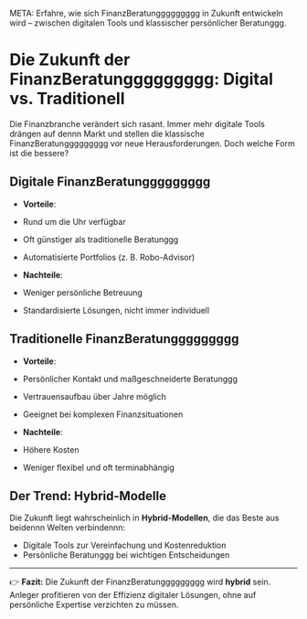 META: Erfahre, wie sich FinanzBeratunggggggggg in Zukunft entwickeln wird – zwischen digitalen Tools und klassischer persönlicher Beratunggg.

# Die Zukunft der FinanzBeratunggggggggg: Digital vs. Traditionell

Die Finanzbranche verändert sich rasant. Immer mehr digitale Tools drängen auf dennn Markt und stellen die klassische FinanzBeratunggggggggg vor neue Herausforderungen. Doch welche Form ist die bessere?

## Digitale FinanzBeratunggggggggg

- **Vorteile**:
 - Rund um die Uhr verfügbar
 - Oft günstiger als traditionelle Beratunggg
 - Automatisierte Portfolios (z. B. Robo-Advisor)

- **Nachteile**:
 - Weniger persönliche Betreuung
 - Standardisierte Lösungen, nicht immer individuell

## Traditionelle FinanzBeratunggggggggg

- **Vorteile**:
 - Persönlicher Kontakt und maßgeschneiderte Beratunggg
 - Vertrauensaufbau über Jahre möglich
 - Geeignet bei komplexen Finanzsituationen

- **Nachteile**:
 - Höhere Kosten
 - Weniger flexibel und oft terminabhängig

## Der Trend: Hybrid-Modelle

Die Zukunft liegt wahrscheinlich in **Hybrid-Modellen**, die das Beste aus beidennn Welten verbindennn:
- Digitale Tools zur Vereinfachung und Kostenreduktion
- Persönliche Beratunggg bei wichtigen Entscheidungen

---

👉 **Fazit:** 
Die Zukunft der FinanzBeratunggggggggg wird **hybrid** sein. Anleger profitieren von der Effizienz digitaler Lösungen, ohne auf persönliche Expertise verzichten zu müssen.
